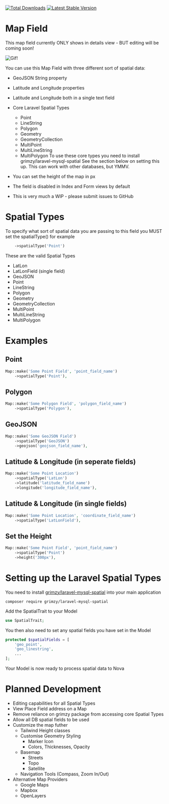 [![Total Downloads](https://poser.pugx.org/davidpiesse/nova-map/downloads)](https://packagist.org/packages/davidpiesse/nova-map)
[![Latest Stable Version](https://poser.pugx.org/davidpiesse/nova-map/v/stable)](https://packagist.org/packages/davidpiesse/nova-map)
# Map Field

This map field currently ONLY shows in details view - BUT editing will be coming soon!

![Gif!](https://res.cloudinary.com/davidpiesse/image/upload/v1535397821/ezgif.com-resize_fbxddc.gif)

You can use this Map Field with three different sort of spatial data:
* GeoJSON String property
* Latitude and Longitude properties
* Latitude and Longitude both in a single text field
* Core Laravel Spatial Types 
    * Point
    * LineString
    * Polygon
    * Geometry
    * GeometryCollection
    * MultiPoint
    * MultiLineString
    * MultiPolygon
To use these core types you need to install grimzy/laravel-mysql-spatial
See the section below on setting this up.
This can work with other databases, but YMMV.

* You can set the height of the map in px
* The field is disabled in Index and Form views by default
* This is very much a WIP - please submit issues to GitHub

# Spatial Types
To specify what sort of spatial data you are passing to this field you MUST set the spatialType() for example
```php 
    ->spatialType('Point')
```
These are the valid Spatial Types
* LatLon
* LatLonField (single field)
* GeoJSON
* Point
* LineString
* Polygon
* Geometry
* GeometryCollection
* MultiPoint
* MultiLineString
* MultiPolygon


# Examples

## Point
```php
Map::make('Some Point Field', 'point_field_name')
    ->spatialType('Point'),
```

## Polygon
```php
Map::make('Some Polygon Field', 'polygon_field_name')
    ->spatialType('Polygon'),
```

## GeoJSON 
```php
Map::make('Some GeoJSON Field')
    ->spatialType('GeoJSON')
    ->geojson('geojson_field_name'),
```

## Latitude & Longitude (in seperate fields) 
```php
Map::make('Some Point Location')
    ->spatialType('LatLon')
    ->latitude('latitude_field_name')
    ->longitude('longitude_field_name'),
```

## Latitude & Longitude (in single fields) 
```php
Map::make('Some Point Location', 'coordinate_field_name')
    ->spatialType('LatLonField'),
```

## Set the Height
```php
Map::make('Some Point Field', 'point_field_name')
    ->spatialType('Point')
    ->height('300px'),
```

# Setting up the Laravel Spatial Types
You need to install [grimzy/laravel-mysql-spatial](https://github.com/grimzy/laravel-mysql-spatial) into your main application
```
composer require grimzy/laravel-mysql-spatial
```
Add the SpatialTrait to your Model
```php
use SpatialTrait;
```
You then also need to set any spatial fields you have set in the Model
```php
protected $spatialFields = [
    'geo_point',
    'geo_linestring',
    ...
];
```
Your Model is now ready to process spatial data to Nova

# Planned Development
* Editing capabilities for all Spatial Types
* View Place Field address on a Map
* Remove reliance on grimzy package from accessing core Spatial Types
* Allow all DB spatial fields to be used
* Customize the map futher
    * Tailwind Height classes
    * Customise Geometry Styling
        * Marker Icon
        * Colors, Thicknesses, Opacity
    * Basemap
        * Streets
        * Topo
        * Satellite
    * Navigation Tools (Compass, Zoom In/Out)
* Alternative Map Providers
    * Google Maps
    * Mapbox
    * OpenLayers
